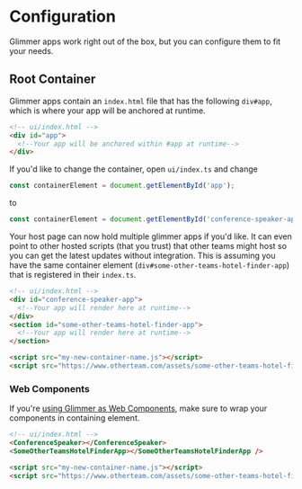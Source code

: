 # Configuration

Glimmer apps work right out of the box, but you can configure them to fit your needs.

## Root Container

Glimmer apps contain an `index.html` file that has the following `div#app`, which is where your app will be anchored at runtime.

```html
<!-- ui/index.html -->
<div id="app">
  <!--Your app will be anchored within #app at runtime-->
</div>
```

If you'd like to change the container, open `ui/index.ts` and change

```js
const containerElement = document.getElementById('app');

```

to

```js
const containerElement = document.getElementById('conference-speaker-app');

```

Your host page can now hold multiple glimmer apps if you'd like. It can even point to other hosted scripts (that you trust) that other teams might host so you can get the latest updates without integration. This is assuming you have the same container element (`div#some-other-teams-hotel-finder-app`) that is registered in their `index.ts`.

```html
<!-- ui/index.html -->
<div id="conference-speaker-app">
  <!--Your app will render here at runtime-->
</div>
<section id="some-other-teams-hotel-finder-app">
  <!--Your app will render here at runtime-->
</section>

<script src="my-new-container-name.js"></script>
<script src="https://www.otherteam.com/assets/some-other-teams-hotel-finder-app.js"></script>
```

### Web Components

If you're [using Glimmer as Web Components](using-glimmer-as-web-components), make sure to wrap your components in containing element.

```html
<!-- ui/index.html -->
<ConferenceSpeaker></ConferenceSpeaker>
<SomeOtherTeamsHotelFinderApp></SomeOtherTeamsHotelFinderApp />

<script src="my-new-container-name.js"></script>
<script src="https://www.otherteam.com/assets/some-other-teams-hotel-finder-app.js"></script>
```
